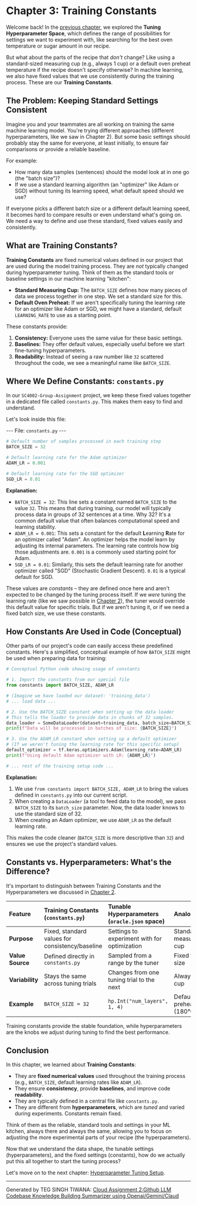 # Chapter 3: Training Constants

Welcome back! In the [previous chapter](02_tuning_hyperparameter_space.md), we explored the **Tuning Hyperparameter Space**, which defines the range of possibilities for settings we want to experiment with, like searching for the best oven temperature or sugar amount in our recipe.

But what about the parts of the recipe that *don't* change? Like using a standard-sized measuring cup (e.g., always 1 cup) or a default oven preheat temperature if the recipe doesn't specify otherwise? In machine learning, we also have fixed values that we use consistently during the training process. These are our **Training Constants**.

## The Problem: Keeping Standard Settings Consistent

Imagine you and your teammates are all working on training the same machine learning model. You're trying different approaches (different hyperparameters, like we saw in Chapter 2). But some basic settings should probably stay the same for everyone, at least initially, to ensure fair comparisons or provide a reliable baseline.

For example:
*   How many data samples (sentences) should the model look at in one go (the "batch size")?
*   If we use a standard learning algorithm (an "optimizer" like Adam or SGD) without tuning its learning speed, what default speed should we use?

If everyone picks a different batch size or a different default learning speed, it becomes hard to compare results or even understand what's going on. We need a way to define and use these standard, fixed values easily and consistently.

## What are Training Constants?

**Training Constants** are fixed numerical values defined in our project that are used during the model training process. They are *not* typically changed during hyperparameter tuning. Think of them as the standard tools or baseline settings in our machine learning "kitchen":

*   **Standard Measuring Cup:** The `BATCH_SIZE` defines how many pieces of data we process together in one step. We set a standard size for this.
*   **Default Oven Preheat:** If we aren't specifically tuning the learning rate for an optimizer like Adam or SGD, we might have a standard, default `LEARNING_RATE` to use as a starting point.

These constants provide:
1.  **Consistency:** Everyone uses the same value for these basic settings.
2.  **Baselines:** They offer default values, especially useful before we start fine-tuning hyperparameters.
3.  **Readability:** Instead of seeing a raw number like `32` scattered throughout the code, we see a meaningful name like `BATCH_SIZE`.

## Where We Define Constants: `constants.py`

In our `SC4002-Group-Assignment` project, we keep these fixed values together in a dedicated file called `constants.py`. This makes them easy to find and understand.

Let's look inside this file:

--- File: `constants.py` ---
```python
# Default number of samples processed in each training step
BATCH_SIZE = 32

# Default learning rate for the Adam optimizer
ADAM_LR = 0.001

# Default learning rate for the SGD optimizer
SGD_LR = 0.01
```

**Explanation:**

*   `BATCH_SIZE = 32`: This line sets a constant named `BATCH_SIZE` to the value `32`. This means that during training, our model will typically process data in groups of 32 sentences at a time. Why 32? It's a common default value that often balances computational speed and learning stability.
*   `ADAM_LR = 0.001`: This sets a constant for the default **L**earning **R**ate for an optimizer called "Adam". An optimizer helps the model learn by adjusting its internal parameters. The learning rate controls how big those adjustments are. `0.001` is a commonly used starting point for Adam.
*   `SGD_LR = 0.01`: Similarly, this sets the default learning rate for another optimizer called "SGD" (Stochastic Gradient Descent). `0.01` is a typical default for SGD.

These values are *constants* – they are defined once here and aren't expected to be changed by the tuning process itself. If we *were* tuning the learning rate (like we saw possible in [Chapter 2](02_tuning_hyperparameter_space.md)), the tuner would override this default value for specific trials. But if we aren't tuning it, or if we need a fixed batch size, we use these constants.

## How Constants Are Used in Code (Conceptual)

Other parts of our project's code can easily access these predefined constants. Here's a simplified, conceptual example of how `BATCH_SIZE` might be used when preparing data for training:

```python
# Conceptual Python code showing usage of constants

# 1. Import the constants from our special file
from constants import BATCH_SIZE, ADAM_LR

# (Imagine we have loaded our dataset: 'training_data')
# ... load data ...

# 2. Use the BATCH_SIZE constant when setting up the data loader
# This tells the loader to provide data in chunks of 32 samples.
data_loader = SomeDataLoader(dataset=training_data, batch_size=BATCH_SIZE)
print(f"Data will be processed in batches of size: {BATCH_SIZE}")

# 3. Use the ADAM_LR constant when setting up a default optimizer
# (If we weren't tuning the learning rate for this specific setup)
default_optimizer = tf.keras.optimizers.Adam(learning_rate=ADAM_LR)
print(f"Using default Adam optimizer with LR: {ADAM_LR}")

# ... rest of the training setup code ...
```

**Explanation:**

1.  We use `from constants import BATCH_SIZE, ADAM_LR` to bring the values defined in `constants.py` into our current script.
2.  When creating a `DataLoader` (a tool to feed data to the model), we pass `BATCH_SIZE` to its `batch_size` parameter. Now, the data loader knows to use the standard size of 32.
3.  When creating an Adam optimizer, we use `ADAM_LR` as the default learning rate.

This makes the code cleaner (`BATCH_SIZE` is more descriptive than `32`) and ensures we use the project's standard values.

## Constants vs. Hyperparameters: What's the Difference?

It's important to distinguish between Training Constants and the Hyperparameters we discussed in [Chapter 2](02_tuning_hyperparameter_space.md).

| Feature          | Training Constants (`constants.py`)             | Tunable Hyperparameters (`oracle.json` space) | Analogy                   |
| :--------------- | :---------------------------------------------- | :-------------------------------------------- | :------------------------ |
| **Purpose**      | Fixed, standard values for consistency/baseline | Settings to experiment with for optimization  | Standard measuring cup    | Variable recipe amount    |
| **Value Source** | Defined directly in `constants.py`              | Sampled from a range by the tuner           | Fixed tool size           | Chef's choice (within range) |
| **Variability**  | Stays the same across tuning trials             | Changes from one tuning trial to the next   | Always 1 cup              | Maybe 2 eggs, then 3 eggs |
| **Example**      | `BATCH_SIZE = 32`                               | `hp.Int("num_layers", 1, 4)`                  | Default preheat (180°C) | Testing 170°C vs 190°C    |

Training constants provide the stable foundation, while hyperparameters are the knobs we adjust during tuning to find the best performance.

## Conclusion

In this chapter, we learned about **Training Constants**:

*   They are **fixed numerical values** used throughout the training process (e.g., `BATCH_SIZE`, default learning rates like `ADAM_LR`).
*   They ensure **consistency**, provide **baselines**, and improve code **readability**.
*   They are typically defined in a central file like `constants.py`.
*   They are different from **hyperparameters**, which are *tuned* and varied during experiments. Constants remain fixed.

Think of them as the reliable, standard tools and settings in your ML kitchen, always there and always the same, allowing you to focus on adjusting the more experimental parts of your recipe (the hyperparameters).

Now that we understand the data shape, the tunable settings (hyperparameters), and the fixed settings (constants), how do we actually put this all together to start the tuning process?

Let's move on to the next chapter: [Hyperparameter Tuning Setup](04_hyperparameter_tuning_setup.md).

---

Generated by TEG SINGH TIWANA: [Cloud Assignment 2:Github LLM Codebase Knowledge Building Summarizer using Openai/Gemini/Claud](https://github.com/tej172/cloud_indv_assignments/tree/main/ass_2)